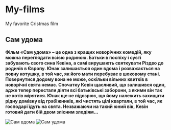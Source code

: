 # My-films
My favorite Cristmas film
## Сам удома
**Фільм «Сам удома» – це одна з кращих новорічних комедій, яку можна переглядати всією родиною. Батьки в поспіху і суєті забувають свого сина Кевіна, а самі вирушають святкувати Різдво до родичів в Європу. Юнак залишається один вдома і розважається на повну котушку, в той час, як його мати перебуває в шоковому стані. Повернутися додому вона не може, оскільки вільних квитків в новорічні свята немає.
Спочатку Кевін щасливий, що залишився один, адже тепер перестали діяти всі батьківські заборони, з якими він так не хотів мірятися. Юнак ще не підозрює, що йому належить захищати рідну домівку від грабіжників, які чистять цілі квартали, в той час, як господарі їдуть на свята. Незважаючи на такий юний вік, Кевін готовий дати бій двом злісним злодіям...**

![Сам вдома](https://user-images.githubusercontent.com/122326353/212119997-cd31037d-aa70-4852-879d-3918a5adb97b.jpg)
![Сам удома](https://user-images.githubusercontent.com/122326353/212120221-015b5b11-8ef6-4290-9a37-38af50f588bd.jpg)


